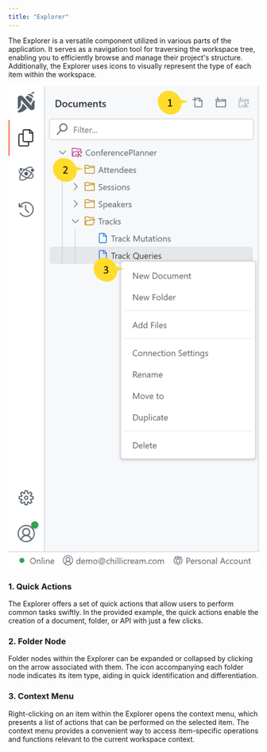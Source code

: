 ```yaml
---
title: "Explorer"
---
```


The Explorer is a versatile component utilized in various parts of the application. It serves as a navigation tool for traversing the workspace tree, enabling you to efficiently browse and manage their project's structure. Additionally, the Explorer uses icons to visually represent the type of each item within the workspace.

![Explorer](./images/explorer-0.webp)

### 1. Quick Actions

The Explorer offers a set of quick actions that allow users to perform common tasks swiftly. In the provided example, the quick actions enable the creation of a document, folder, or API with just a few clicks.

### 2. Folder Node

Folder nodes within the Explorer can be expanded or collapsed by clicking on the arrow associated with them. The icon accompanying each folder node indicates its item type, aiding in quick identification and differentiation.

### 3. Context Menu

Right-clicking on an item within the Explorer opens the context menu, which presents a list of actions that can be performed on the selected item. The context menu provides a convenient way to access item-specific operations and functions relevant to the current workspace context.
